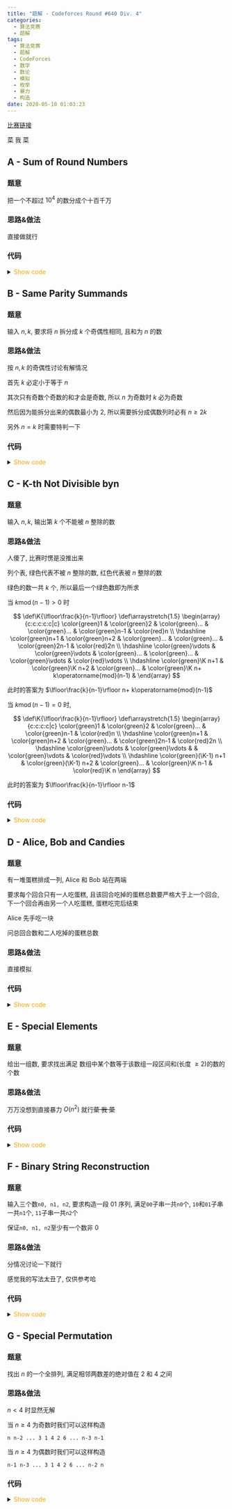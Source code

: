 ```yaml
---
title: "题解 - Codeforces Round #640 Div. 4"
categories:
  - 算法竞赛
  - 题解
tags:
  - 算法竞赛
  - 题解
  - CodeForces
  - 数学
  - 数论
  - 模拟
  - 枚举
  - 暴力
  - 构造
date: 2020-05-10 01:03:23
---
```


[比赛链接](https://codeforces.com/contest/1352)

菜 我 菜

<!-- more -->

## A - Sum of Round Numbers

### 题意

把一个不超过 $10^4$ 的数分成个十百千万

### 思路&做法

直接做就行

### 代码

<details>
<summary><font color='orange'>Show code</font></summary>

{% icodeweb cpa_cpp title:CodeForces_1352A CodeForces/1352A/0.cpp %}

</details>

## B - Same Parity Summands

### 题意

输入 $n,k$, 要求将 $n$ 拆分成 $k$ 个奇偶性相同, 且和为 $n$ 的数

### 思路&做法

按 $n,k$ 的奇偶性讨论有解情况

首先 $k$ 必定小于等于 $n$

其次只有奇数个奇数的和才会是奇数, 所以 $n$ 为奇数时 $k$ 必为奇数

然后因为能拆分出来的偶数最小为 $2$, 所以需要拆分成偶数列时必有 $n\geqslant2k$

另外 $n=k$ 时需要特判一下

### 代码

<details>
<summary><font color='orange'>Show code</font></summary>

{% icodeweb cpa_cpp title:CodeForces_1352B CodeForces/1352B/0.cpp %}

</details>

## C - K-th Not Divisible byn

### 题意

输入 $n,k$, 输出第 $k$ 个不能被 $n$ 整除的数

### 思路&做法

人傻了, 比赛时愣是没推出来

列个表, 绿色代表不被 $n$ 整除的数, 红色代表被 $n$ 整除的数

绿色的数一共 $k$ 个, 所以最后一个绿色数即为所求

当 $k\operatorname{mod}(n-1)>0$ 时

$$
\def\K{\lfloor\frac{k}{n-1}\rfloor}
\def\arraystretch{1.5}
   \begin{array}{c:c:c:c:c|c}
   \color{green}1 & \color{green}2 & \color{green}... & \color{green}... & \color{green}n-1 & \color{red}n \\ \hdashline
   \color{green}n+1 & \color{green}n+2 & \color{green}... & \color{green}... & \color{green}2n-1 & \color{red}2n \\ \hdashline
   \color{green}\vdots & \color{green}\vdots & \color{green}... & \color{green}... & \color{green}\vdots & \color{red}\vdots \\ \hdashline
   \color{green}\K n+1 & \color{green}\K n+2 & \color{green}... & \color{green}\K n+ k\operatorname{mod}(n-1) &
\end{array}
$$

此时的答案为 $\lfloor\frac{k}{n-1}\rfloor n+ k\operatorname{mod}(n-1)$

当 $k\operatorname{mod}(n-1)=0$ 时,

$$
\def\K{\lfloor\frac{k}{n-1}\rfloor}
\def\arraystretch{1.5}
   \begin{array}{c:c:c:c|c}
   \color{green}1 & \color{green}2 & \color{green}... & \color{green}n-1 & \color{red}n \\ \hdashline
   \color{green}n+1 & \color{green}n+2 & \color{green}... & \color{green}2n-1 & \color{red}2n \\ \hdashline
   \color{green}\vdots & \color{green}\vdots &  & \color{green}\vdots & \color{red}\vdots \\ \hdashline
   \color{green}(\K-1) n+1 & \color{green}(\K-1) n+2 & \color{green}... & \color{green}\K n-1 & \color{red}\K n
\end{array}
$$

此时的答案为 $\lfloor\frac{k}{n-1}\rfloor n-1$

### 代码

<details>
<summary><font color='orange'>Show code</font></summary>

{% icodeweb cpa_cpp title:CodeForces_1352A CodeForces/1352A/0.cpp %}

</details>

## D - Alice, Bob and Candies

### 题意

有一堆蛋糕排成一列, Alice 和 Bob 站在两端

要求每个回合只有一人吃蛋糕, 且该回合吃掉的蛋糕总数要严格大于上一个回合, 下一个回合再由另一个人吃蛋糕, 蛋糕吃完后结束

Alice 先手吃一块

问总回合数和二人吃掉的蛋糕总数

### 思路&做法

直接模拟

### 代码

<details>
<summary><font color='orange'>Show code</font></summary>

{% icodeweb cpa_cpp title:CodeForces_1352D CodeForces/1352D/0.cpp %}

</details>

## E - Special Elements

### 题意

给出一组数, 要求找出满足 数组中某个数等于该数组一段区间和(长度 $\geqslant2$)的数的个数

### 思路&做法

万万没想到直接暴力 $O(n^2)$ 就行~~菜 我 菜~~

### 代码

<details>
<summary><font color='orange'>Show code</font></summary>

{% icodeweb cpa_cpp title:CodeForces_1352E CodeForces/1352E/0.cpp %}

</details>

## F - Binary String Reconstruction

### 题意

输入三个数`n0, n1, n2`, 要求构造一段 01 序列, 满足`00`子串一共`n0`个, `10`和`01`子串一共`n1`个, `11`子串一共`n2`个

保证`n0, n1, n2`至少有一个数非 0

### 思路&做法

分情况讨论一下就行

感觉我的写法太丑了, 仅供参考哈

### 代码

<details>
<summary><font color='orange'>Show code</font></summary>

{% icodeweb cpa_cpp title:CodeForces_1352F CodeForces/1352F/0.cpp %}

</details>

## G - Special Permutation

### 题意

找出 $n$ 的一个全排列, 满足相邻两数差的绝对值在 2 和 4 之间

### 思路&做法

$n<4$ 时显然无解

当 $n\geqslant4$ 为奇数时我们可以这样构造

`n n-2 ... 3 1 4 2 6 ... n-3 n-1`

当 $n\geqslant4$ 为偶数时我们可以这样构造

`n-1 n-3 ... 3 1 4 2 6 ... n-2 n`

### 代码

<details>
<summary><font color='orange'>Show code</font></summary>

{% icodeweb cpa_cpp title:CodeForces_1352G CodeForces/1352G/0.cpp %}

</details>
